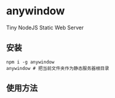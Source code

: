 # anywindow
Tiny NodeJS Static Web Server

## 安装

```
npm i -g anywindow
anywindow # 把当前文件夹作为静态服务器根目录
```

## 使用方法

```

```